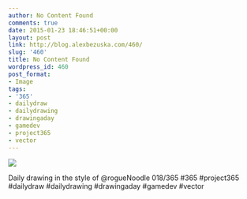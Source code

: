 ```yaml
---
author: No Content Found
comments: true
date: 2015-01-23 18:46:51+00:00
layout: post
link: http://blog.alexbezuska.com/460/
slug: '460'
title: No Content Found
wordpress_id: 460
post_format:
- Image
tags:
- '365'
- dailydraw
- dailydrawing
- drawingaday
- gamedev
- project365
- vector
---
```


![](/images/2015/01/tumblr_nin863mUBR1u11b0ro1_1280.jpg)

Daily drawing in the style of @rogueNoodle  018/365 #365 #project365 #dailydraw #dailydrawing #drawingaday #gamedev #vector
